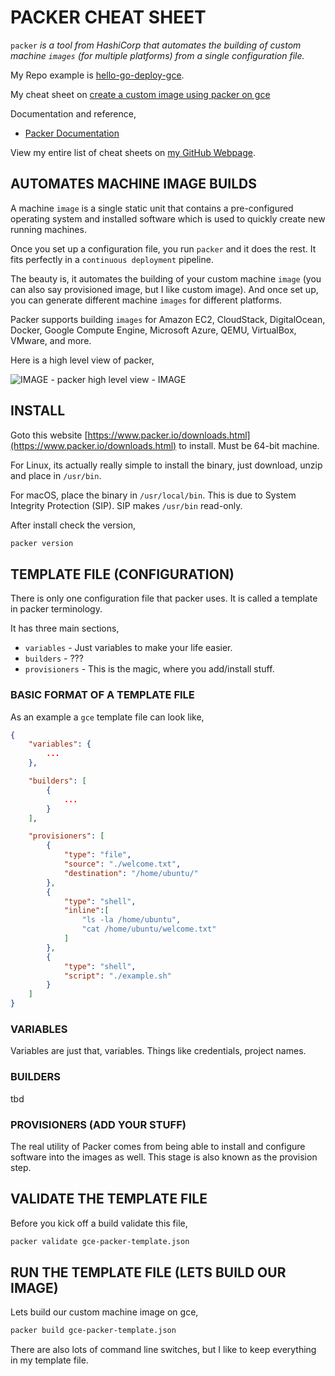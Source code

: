 # PACKER CHEAT SHEET

`packer` _is a tool from HashiCorp that automates the building
of custom machine `images` (for multiple platforms) from a single
configuration file._

My Repo example is [hello-go-deploy-gce](https://github.com/JeffDeCola/hello-go-deploy-gce).

My cheat sheet on
[create a custom image using packer on gce](https://github.com/JeffDeCola/my-cheat-sheets/tree/master/software/infrastructure-as-a-service/cloud-services-compute/google-cloud-platform-cheat-sheet/google-compute-engine-create-image-packer.md)

Documentation and reference,

* [Packer Documentation](https://www.packer.io/)

View my entire list of cheat sheets on
[my GitHub Webpage](https://jeffdecola.github.io/my-cheat-sheets/).

## AUTOMATES MACHINE IMAGE BUILDS

A machine `image` is a single static unit that contains a 
pre-configured operating system and installed software
which is used to quickly create new running machines.

Once you set up a configuration file, you run `packer` and it
does the rest. It fits perfectly in a `continuous deployment` pipeline.

The beauty is, it automates the building of your custom machine `image`
(you can also say provisioned image, but I like custom image).
And once set up, you can generate different machine `images` for
different platforms.

Packer supports building `images` for
Amazon EC2, CloudStack, DigitalOcean, Docker,
Google Compute Engine, Microsoft Azure, QEMU,
VirtualBox, VMware, and more.

Here is a high level view of packer,

![IMAGE -  packer high level view - IMAGE](../../../../docs/pics/packer-high-level-view.jpg)

## INSTALL

Goto this website [https://www.packer.io/downloads.html](https://www.packer.io/downloads.html)
to install.  Must be 64-bit machine.

For Linux, its actually really simple to install
the binary, just download, unzip and place in `/usr/bin`.

For macOS, place the binary in `/usr/local/bin`. This is due to
System Integrity Protection (SIP).  SIP makes `/usr/bin` read-only.

After install check the version,

```bash
packer version
```

## TEMPLATE FILE (CONFIGURATION)

There is only one configuration file that packer uses.
It is called a template in packer terminology.

It has three main sections,

* `variables` - Just variables to make your life easier.
* `builders` - ???
* `provisioners` - This is the magic, where you add/install stuff.

### BASIC FORMAT OF A TEMPLATE FILE

As an example a `gce` template file can look like,

```json
{
    "variables": {
        ...
    },

    "builders": [
        {
            ...
        }
    ],

    "provisioners": [
        {
            "type": "file",
            "source": "./welcome.txt",
            "destination": "/home/ubuntu/"
        },
        {
            "type": "shell",
            "inline":[
                "ls -la /home/ubuntu",
                "cat /home/ubuntu/welcome.txt"
            ]
        },
        {
            "type": "shell",
            "script": "./example.sh"
        }
    ]
}
```

### VARIABLES

Variables are just that, variables. Things like credentials, project names.


### BUILDERS

tbd

### PROVISIONERS (ADD YOUR STUFF)

The real utility of Packer comes from being
able to install and configure software into the
images as well. This stage is also known as the provision step. 

## VALIDATE THE TEMPLATE FILE

Before you kick off a build validate this file,

```bash
packer validate gce-packer-template.json
```

## RUN THE TEMPLATE FILE (LETS BUILD OUR IMAGE)

Lets build our custom machine image on gce,

```bash
packer build gce-packer-template.json
```

There are also lots of command line switches,
but I like to keep everything in my
template file.
